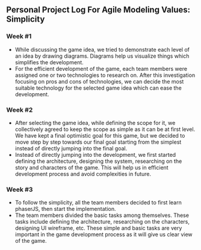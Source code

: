 ## Personal Project Log For Agile Modeling Values: Simplicity

### Week #1
* While discussing the game idea, we tried to demonstrate each level of an idea by drawing diagrams. Diagrams help us visualize things which simplifies the development.
* For the efficient development of the game, each team members were assigned one or two technologies to research on. After this investigation focusing on pros and cons of technologies, we can decide the most suitable technology for the selected game idea which can ease the development.

### Week #2
* After selecting the game idea, while defining the scope for it, we collectively agreed to keep the scope as simple as it can be at first level. We have kept a final optimistic goal for this game, but we decided to move step by step towards our final goal starting from the simplest instead of directly jumping into the final goal.
* Instead of directly jumping into the development, we first started defining the architecture, designing the system, researching on the story and characters of the game. This will help us in efficient development process and avoid complexities in future.

### Week #3
* To follow the simplicity, all the team members decided to first learn phaserJS, then start the implementation.
* The team members divided the basic tasks among themselves. These tasks include defining the architecture, researching on the characters, designing UI wireframe, etc. These simple and basic tasks are very important in the game development process as it will give us clear view of the game.